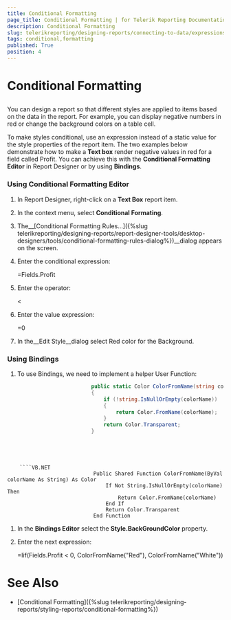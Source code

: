 ```yaml
---
title: Conditional Formatting
page_title: Conditional Formatting | for Telerik Reporting Documentation
description: Conditional Formatting
slug: telerikreporting/designing-reports/connecting-to-data/expressions/using-expressions/conditional-formatting
tags: conditional,formatting
published: True
position: 4
---
```


# Conditional Formatting



## 

You can design a report so that different styles are applied to items based 			on the data in the report. For example, you can display negative numbers 			in red or change the background colors on a table cell. 			

To make styles conditional, use an expression instead of a static value 			for the style properties of the report item. The two examples below demonstrate how to make a __Text box__ 			render negative values in red for a field called Profit. You can achieve this with the __Conditional Formatting Editor__ in Report Designer        or by using __Bindings__. 			

### Using Conditional Formatting Editor

1. In Report Designer, right-click on a __Text Box__ report item.               

1. In the context menu, select __Conditional Formating__.               

1. The__[Conditional Formatting Rules...]({%slug telerikreporting/designing-reports/report-designer-tools/desktop-designers/tools/conditional-formatting-rules-dialog%})__dialog appears on the screen.

1. Enter the conditional 
							expression:

	=Fields.Profit



1. Enter the operator:

	<



1. Enter the value expression:

	=0



1. In the__Edit Style__dialog select Red color for
						the Background.

### Using Bindings

1. To use Bindings, we need to implement a helper User Function:

	
    ````C#
                            public static Color ColorFromName(string colorName)
                            {
                                if (!string.IsNullOrEmpty(colorName))
                                {
                                    return Color.FromName(colorName);
                                }
                                return Color.Transparent;
                            }
````



	
    ````VB.NET
                            Public Shared Function ColorFromName(ByVal colorName As String) As Color
                                If Not String.IsNullOrEmpty(colorName) Then
                                    Return Color.FromName(colorName)
                                End If
                                Return Color.Transparent
                            End Function
````



1. In the __Bindings Editor__ 							select the __Style.BackGroundColor__ property.

1. Enter the next expression:

	=Iif(Fields.Profit < 0, ColorFromName("Red"), ColorFromName("White"))
						



# See Also


 * [Conditional Formatting]({%slug telerikreporting/designing-reports/styling-reports/conditional-formatting%})
